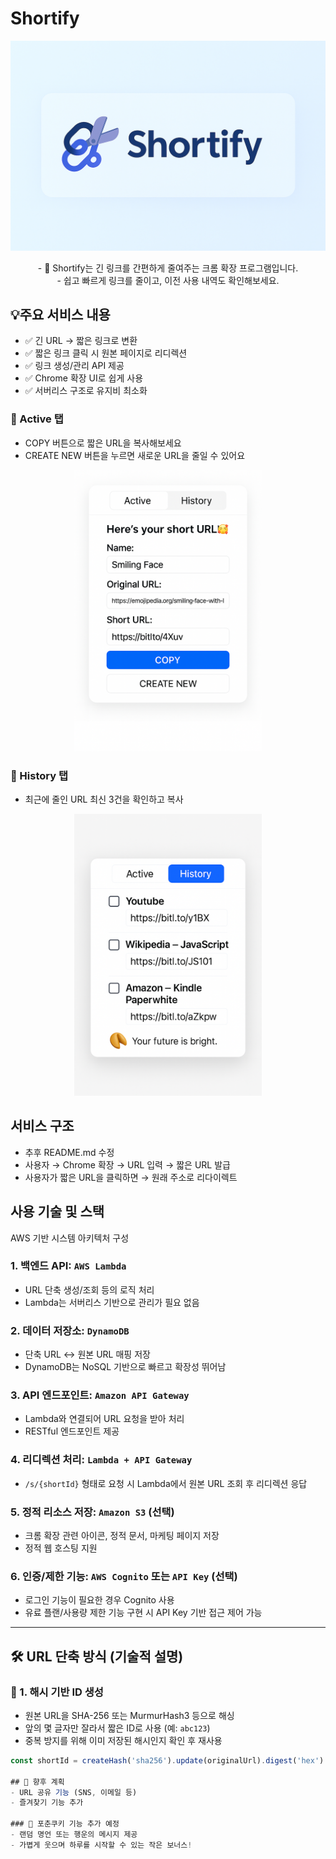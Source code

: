 
# Shortify
<p align="center"><img src="./Images/ShortifyLogo.png" alt="URLTrimmy 배너" width="600" /></p>
<div align="center">
- 🔗 Shortify는 긴 링크를 간편하게 줄여주는 크롬 확장 프로그램입니다. <br>
- 쉽고 빠르게 링크를 줄이고, 이전 사용 내역도 확인해보세요. <br>
</div>

## 💡주요 서비스 내용
- ✅ 긴 URL → 짧은 링크로 변환
- ✅ 짧은 링크 클릭 시 원본 페이지로 리디렉션
- ✅ 링크 생성/관리 API 제공
- ✅ Chrome 확장 UI로 쉽게 사용
- ✅ 서버리스 구조로 유지비 최소화

### 🔹 Active 탭
- COPY 버튼으로 짧은 URL을 복사해보세요 <br>
- CREATE NEW 버튼을 누르면 새로운 URL을 줄일 수 있어요 <br>

<p align="center"><img src="./Images/URLTrimmyActive_2.png" alt="URLTrimmy Active 탭" width="300" /></p>

### 🔹 History 탭
- 최근에 줄인 URL 최신 3건을 확인하고 복사
<p align="center"><img src="./Images/URLTrimmyHistory_4.png" alt="URLTrimmy 배너" width="300" /></p>


## 서비스 구조
- 추후 README.md  수정
- 사용자 → Chrome 확장 → URL 입력 → 짧은 URL 발급
- 사용자가 짧은 URL을 클릭하면 → 원래 주소로 리다이렉트


## 사용 기술 및 스택
AWS 기반 시스템 아키텍처 구성

### 1. 백엔드 API: `AWS Lambda` 

- URL 단축 생성/조회 등의 로직 처리
- Lambda는 서버리스 기반으로 관리가 필요 없음

### 2. 데이터 저장소: `DynamoDB` 

- 단축 URL ↔ 원본 URL 매핑 저장
- DynamoDB는 NoSQL 기반으로 빠르고 확장성 뛰어남

### 3. API 엔드포인트: `Amazon API Gateway`

- Lambda와 연결되어 URL 요청을 받아 처리
- RESTful 엔드포인트 제공

### 4. 리디렉션 처리: `Lambda + API Gateway`

- `/s/{shortId}` 형태로 요청 시 Lambda에서 원본 URL 조회 후 리디렉션 응답

### 5. 정적 리소스 저장: `Amazon S3` (선택)

- 크롬 확장 관련 아이콘, 정적 문서, 마케팅 페이지 저장
- 정적 웹 호스팅 지원

### 6. 인증/제한 기능: `AWS Cognito` 또는 `API Key` (선택)

- 로그인 기능이 필요한 경우 Cognito 사용
- 유료 플랜/사용량 제한 기능 구현 시 API Key 기반 접근 제어 가능

---

## 🛠️ URL 단축 방식 (기술적 설명)

### 🔑 1. 해시 기반 ID 생성

- 원본 URL을 SHA-256 또는 MurmurHash3 등으로 해싱
- 앞의 몇 글자만 잘라서 짧은 ID로 사용 (예: `abc123`)
- 중복 방지를 위해 이미 저장된 해시인지 확인 후 재사용

```javascript
const shortId = createHash('sha256').update(originalUrl).digest('hex').slice(0, 6);

## 📌 향후 계획
- URL 공유 기능 (SNS, 이메일 등)
- 즐겨찾기 기능 추가

### 🥠 포춘쿠키 기능 추가 예정
- 랜덤 명언 또는 행운의 메시지 제공
- 가볍게 웃으며 하루를 시작할 수 있는 작은 보너스!

  
